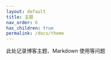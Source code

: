 ```yaml
---
layout: default
title: 主题
nav_order: 6
has_children: true
permalink: /docs/theme
---
```




此处记录博客主题、Markdown 使用等问题
